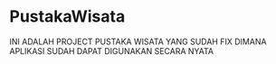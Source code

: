 # PustakaWisata
INI ADALAH PROJECT PUSTAKA WISATA YANG SUDAH FIX DIMANA APLIKASI SUDAH DAPAT DIGUNAKAN SECARA  NYATA

